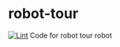 # robot-tour
[![Lint](https://github.com/epic-person-on/robot-tour/actions/workflows/lint.yml/badge.svg)](https://github.com/epic-person-on/robot-tour/actions/workflows/lint.yml)
Code for robot tour robot
